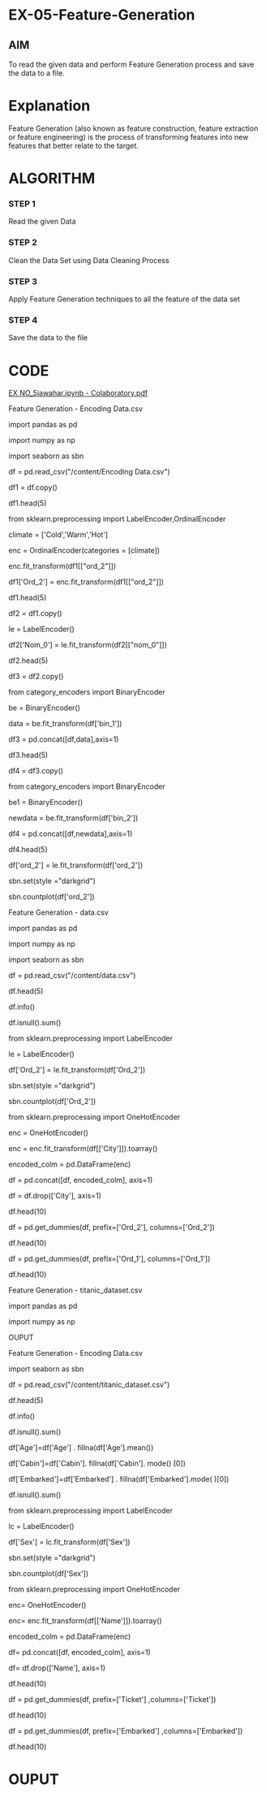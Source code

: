 # EX-05-Feature-Generation


## AIM
To read the given data and perform Feature Generation process and save the data to a file. 

# Explanation
Feature Generation (also known as feature construction, feature extraction or feature engineering) is the process of transforming features into new features that better relate to the target.
 

# ALGORITHM
### STEP 1
Read the given Data
### STEP 2
Clean the Data Set using Data Cleaning Process
### STEP 3
Apply Feature Generation techniques to all the feature of the data set
### STEP 4
Save the data to the file


# CODE
[EX NO_5jawahar.ipynb - Colaboratory.pdf](https://github.com/jawahar107/EX-05-Feature-Generation/files/11474419/EX.NO_5jawahar.ipynb.-.Colaboratory.pdf)

Feature Generation - Encoding Data.csv

import pandas as pd

import numpy as np

import seaborn as sbn

df = pd.read_csv("/content/Encoding Data.csv")

df1 = df.copy()

df1.head(5)

from sklearn.preprocessing import LabelEncoder,OrdinalEncoder

climate = ['Cold','Warm','Hot']

enc = OrdinalEncoder(categories = [climate])

enc.fit_transform(df1[["ord_2"]])

df1['Ord_2'] = enc.fit_transform(df1[["ord_2"]])

df1.head(5)

df2 = df1.copy()

le = LabelEncoder()

df2['Nom_0'] = le.fit_transform(df2[["nom_0"]])

df2.head(5)

df3 = df2.copy()

from category_encoders import BinaryEncoder

be = BinaryEncoder()

data = be.fit_transform(df['bin_1'])

df3 = pd.concat([df,data],axis=1)

df3.head(5)

df4 = df3.copy()

from category_encoders import BinaryEncoder

be1 = BinaryEncoder()

newdata = be.fit_transform(df['bin_2'])

df4 = pd.concat([df,newdata],axis=1)

df4.head(5)

df['ord_2'] = le.fit_transform(df['ord_2'])

sbn.set(style ="darkgrid")

sbn.countplot(df['ord_2'])

Feature Generation - data.csv

import pandas as pd

import numpy as np

import seaborn as sbn

df = pd.read_csv("/content/data.csv")

df.head(5)

df.info()

df.isnull().sum()

from sklearn.preprocessing import LabelEncoder

le = LabelEncoder()

df['Ord_2'] = le.fit_transform(df['Ord_2'])

sbn.set(style ="darkgrid")

sbn.countplot(df['Ord_2'])

from sklearn.preprocessing import OneHotEncoder

enc = OneHotEncoder()

enc = enc.fit_transform(df[['City']]).toarray()

encoded_colm = pd.DataFrame(enc)

df = pd.concat([df, encoded_colm], axis=1)

df = df.drop(['City'], axis=1)

df.head(10)

df = pd.get_dummies(df, prefix=['Ord_2'], columns=['Ord_2'])

df.head(10)

df = pd.get_dummies(df, prefix=['Ord_1'], columns=['Ord_1'])

df.head(10)

Feature Generation - titanic_dataset.csv

import pandas as pd

import numpy as np

OUPUT

Feature Generation - Encoding Data.csv

import seaborn as sbn

df = pd.read_csv("/content/titanic_dataset.csv")

df.head(5)

df.info()

df.isnull().sum()

df['Age']=df['Age'] . fillna(df['Age'].mean())

df['Cabin']=df['Cabin']. fillna(df['Cabin']. mode() [0])

df['Embarked']=df['Embarked'] . fillna(df['Embarked'].mode( )[0])

df.isnull().sum()

from sklearn.preprocessing import LabelEncoder

lc = LabelEncoder()

df['Sex'] = lc.fit_transform(df['Sex'])

sbn.set(style ="darkgrid")

sbn.countplot(df['Sex'])

from sklearn.preprocessing import OneHotEncoder

enc= OneHotEncoder()

enc= enc.fit_transform(df[['Name']]).toarray()

encoded_colm = pd.DataFrame(enc)

df= pd.concat([df, encoded_colm], axis=1)

df= df.drop(['Name'], axis=1)

df.head(10)

df = pd.get_dummies(df, prefix=['Ticket'] ,columns=['Ticket'])

df.head(10)

df = pd.get_dummies(df, prefix=['Embarked'] ,columns=['Embarked'])

df.head(10)

# OUPUT
